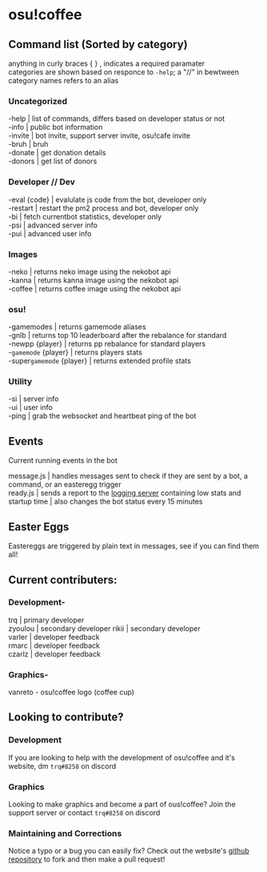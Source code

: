 # osu!coffee  

## Command list (Sorted by category)    

anything in curly braces { } , indicates a required paramater  
categories are shown based on responce to `-help`; a "//" in bewtween category names refers to an alias  

### Uncategorized    

-help | list of commands, differs based on developer status or not  
-info | public bot information  
-invite | bot invite, support server invite, osu!cafe invite    
-bruh | bruh  
-donate | get donation details  
-donors | get list of donors  

### Developer // Dev
-eval {code} | evalulate js code from the bot, developer only    
-restart | restart the pm2 process and bot, developer only  
-bi   | fetch currentbot statistics, developer only   
-psi | advanced server info  
-pui | advanced user info   

### Images  

-neko | returns neko image using the nekobot api  
-kanna | returns kanna image using the nekobot api  
-coffee | returns coffee image using the nekobot api  

### osu!  

-gamemodes | returns gamemode aliases  
-gnlb | returns top 10 leaderboard after the rebalance for standard     
-newpp {player} | returns pp rebalance for standard players    
-`gamemode` {player} | returns players stats    
-super`gamemode` {player} | returns extended profile stats  

### Utility  

-si | server info  
-ui | user info  
-ping | grab the websocket and heartbeat ping of the bot  

## Events  

Current running events in the bot  

message.js | handles messages sent to check if they are sent by a bot, a command, or an easteregg trigger  
ready.js | sends a report to the [logging server](https://discord.gg/invite/XeaGkCM) containing low stats and startup time | also changes the bot status every 15 minutes     

## Easter Eggs  

Eastereggs are triggered by plain text in messages, see if you can find them all!   

## Current contributers:  

### Development-  

trq | primary developer  
zyoulou | secondary developer
rikii | secondary developer   
varler | developer feedback  
rmarc | developer feedback  
czarlz | developer feedback  

### Graphics-  

vanreto - osu!coffee logo (coffee cup)  

## Looking to contribute?  

### Development  

If you are looking to help with the development of osu!coffee and it's website, dm `trq#8258` on discord  

### Graphics  

Looking to make graphics and become a part of ous!coffee? Join the support server or contact `trq#8258` on discord  

### Maintaining and Corrections  

Notice a typo or a bug you can easily fix? Check out the website's [github repository](https://github.com/trapss/coffeeweb) to fork and then make a pull request!
